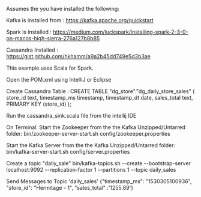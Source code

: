Assumes the you have installed the following:

 Kafka is installed from : https://kafka.apache.org/quickstart
 
 Spark is installed : https://medium.com/luckspark/installing-spark-2-3-0-on-macos-high-sierra-276a127b8b85
 
 Cassandra Installed : https://gist.github.com/hkhamm/a9a2b45dd749e5d3b3ae


 This example uses Scala for Spark.

Open the POM.xml using IntelliJ or Eclipse

Create Cassandra Table :
CREATE TABLE "dg_store"."dg_daily_store_sales" (
	 store_id text,
     timestamp_ms timestamp,
     timestamp_dt date,
     sales_total  text,
	PRIMARY KEY (store_id)
);

Run the cassandra_sink.scala file from the intellij IDE

On Terminal:
Start the Zookeeper from the the Kafka Unzipped/Untarred folder:
 bin/zookeeper-server-start.sh config/zookeeper.properties

Start the Kafka Server from the the Kafka Unzipped/Untarred folder:
 bin/kafka-server-start.sh config/server.properties
 
Create a topic "daily_sale"
bin/kafka-topics.sh --create --bootstrap-server localhost:9092 --replication-factor 1 --partitions 1 --topic daily_sales

Send Messages to Topic 'daily_sales'
{"timestamp_ms": "1530305100936", "store_id": "Hermitage - 1", "sales_total" :'1255.89'}



 
